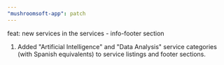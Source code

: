 ```yaml
---
"mushroomsoft-app": patch
---
```


feat: new services in the services - info-footer section
1. Added "Artificial Intelligence" and "Data Analysis" service categories (with Spanish equivalents) to service listings and footer sections.
